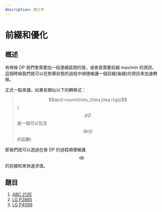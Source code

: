 ```yaml
---
description: 施工中
---
```


# 前綴和優化

## 概述

有時候 DP 我們會需要加一段連續區間的值，或者是需要前綴 max/min 的資訊，這個時候我們就可以在枚舉狀態的過程中順便維護一個前綴\(後綴\)的資訊來加速轉移。

正式一點來講，如果有類似以下的轉移式：

> $$dp(i)=\sum\limits_{l\leq j\leq r}g(j)$$ \($$g(j)$$是一個可以包含$$dp(j)$$的函數\)

那我們就可以透過在做 DP 的過程順便維護$$dp$$的前綴和來快速求值。

## 題目

1. [ABC 212E](https://atcoder.jp/contests/abc212/tasks/abc212_e)
2. [LG P2885](https://www.luogu.com.cn/problem/P2885)
3. [LG P4099](https://www.luogu.com.cn/problem/P4099)

